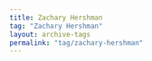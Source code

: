 ```yaml
---
title: Zachary Hershman
tag: "Zachary Hershman"
layout: archive-tags
permalink: "tag/zachary-hershman"
---
```

